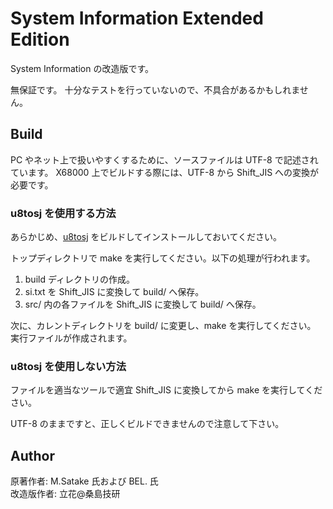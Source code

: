 # System Information Extended Edition

System Information の改造版です。

無保証です。
十分なテストを行っていないので、不具合があるかもしれません。


## Build
PC やネット上で扱いやすくするために、ソースファイルは UTF-8 で記述されています。
X68000 上でビルドする際には、UTF-8 から Shift_JIS への変換が必要です。

### u8tosj を使用する方法

あらかじめ、[u8tosj](https://github.com/kg68k/u8tosj) をビルドしてインストールしておいてください。

トップディレクトリで make を実行してください。以下の処理が行われます。
1. build ディレクトリの作成。
2. si.txt を Shift_JIS に変換して build/ へ保存。
3. src/ 内の各ファイルを Shift_JIS に変換して build/ へ保存。

次に、カレントディレクトリを build/ に変更し、make を実行してください。
実行ファイルが作成されます。

### u8tosj を使用しない方法

ファイルを適当なツールで適宜 Shift_JIS に変換してから make を実行してください。

UTF-8 のままですと、正しくビルドできませんので注意して下さい。


## Author
原著作者: M.Satake 氏および BEL. 氏  
改造版作者: 立花@桑島技研


